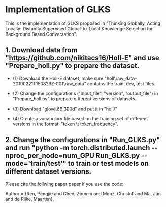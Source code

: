 # Implementation of GLKS

This is the implementation of GLKS proposed in "Thinking Globally, Acting Locally: Distantly Supervised Global-to-Local
Knowledge Selection for Background Based Conversation".

## 1. Download data from "https://github.com/nikitacs16/Holl-E" and use "Prepare_holl.py" to prepare the dataset.

+ (1) Download the Holl-E dataset, make sure "holl\raw_data-20190221T150829Z-001\raw_data\" contains the train, dev, test files.

+ (2) Change the configurations ("input_file", "version", "output_file") in "Prepare_holl.py" to prepare different versions of datasets.

+ (3) Download "glove.6B.300d" and put it in "holl/"

+ (4) Create a vocabulary file based on the training set of different versions in the format: "token \t token_frequency".

## 2. Change the configurations in "Run_GLKS.py" and run "python -m torch.distributed.launch --nproc_per_node=num_GPU Run_GLKS.py --mode='train/test'" to train or test models on different dataset versions.

Please cite the follwing paper paper if you use the code:

Author = {Ren, Pengjie and Chen, Zhumin and Monz, Christof and Ma, Jun and de Rijke, Maarten},



